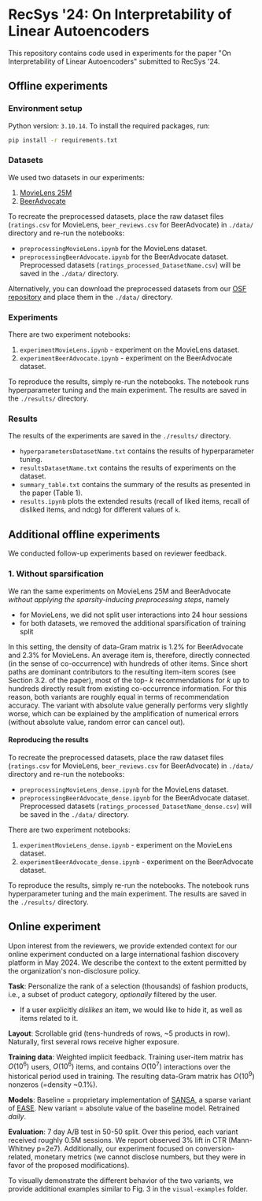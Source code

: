 # RecSys '24: On Interpretability of Linear Autoencoders

This repository contains code used in experiments for the paper "On Interpretability of Linear Autoencoders" submitted to RecSys '24.

## Offline experiments
### Environment setup
Python version: `3.10.14`. To install the required packages, run:
```bash
pip install -r requirements.txt
```

### Datasets
We used two datasets in our experiments:
1. [MovieLens 25M](https://grouplens.org/datasets/movielens/25m/)
2. [BeerAdvocate](https://www.kaggle.com/datasets/thedevastator/1-5-million-beer-reviews-from-beer-advocate)

To recreate the preprocessed datasets, place the raw dataset files (`ratings.csv` for MovieLens, `beer_reviews.csv` for BeerAdvocate) in `./data/` directory and re-run the notebooks:
- `preprocessingMovieLens.ipynb` for the MovieLens dataset.
- `preprocessingBeerAdvocate.ipynb` for the BeerAdvocate dataset.
Preprocessed datasets (`ratings_processed_DatasetName.csv`) will be saved in the `./data/` directory.

Alternatively, you can download the preprocessed datasets from our [OSF repository](https://osf.io/bjmuv/?view_only=9439f132405b48b2962abd5d0ded0567) and place them in the `./data/` directory.

### Experiments
There are two experiment notebooks:
1. `experimentMovieLens.ipynb` - experiment on the MovieLens dataset.
2. `experimentBeerAdvocate.ipynb` - experiment on the BeerAdvocate dataset.

To reproduce the results, simply re-run the notebooks. The notebook runs hyperparameter tuning and the main experiment. The results are saved in the `./results/` directory.

### Results
The results of the experiments are saved in the `./results/` directory.
- `hyperparametersDatasetName.txt` contains the results of hyperparameter tuning.
- `resultsDatasetName.txt` contains the results of experiments on the dataset.
- `summary_table.txt` contains the summary of the results as presented in the paper (Table 1).
- `results.ipynb` plots the extended results (recall of liked items, recall of disliked items, and ndcg) for different values of `k`.

## Additional offline experiments
We conducted follow-up experiments based on reviewer feedback.
### 1. Without sparsification
We ran the same experiments on MovieLens 25M and BeerAdvocate *without applying the sparsity-inducing preprocessing steps*, namely
- for MovieLens, we did not split user interactions into 24 hour sessions
- for both datasets, we removed the additional sparsification of training split

In this setting, the density of data-Gram matrix is 1.2% for BeerAdvocate and 2.3% for MovieLens. 
An average item is, therefore, directly connected (in the sense of co-occurrence) with hundreds of other items. Since short paths are dominant contributors to the resulting item-item scores (see Section 3.2. of the paper), most of the top- $k$ recommendations for $k$ up to hundreds directly result from existing co-occurrence information. For this reason, both variants are roughly equal in terms of recommendation accuracy. The variant with absolute value generally performs very slightly worse, which can be explained by the amplification of numerical errors (without absolute value, random error can cancel out).

#### Reproducing the results
To recreate the preprocessed datasets, place the raw dataset files (`ratings.csv` for MovieLens, `beer_reviews.csv` for BeerAdvocate) in `./data/` directory and re-run the notebooks:
- `preprocessingMovieLens_dense.ipynb` for the MovieLens dataset.
- `preprocessingBeerAdvocate_dense.ipynb` for the BeerAdvocate dataset.
Preprocessed datasets (`ratings_processed_DatasetName_dense.csv`) will be saved in the `./data/` directory.

There are two experiment notebooks:
1. `experimentMovieLens_dense.ipynb` - experiment on the MovieLens dataset.
2. `experimentBeerAdvocate_dense.ipynb` - experiment on the BeerAdvocate dataset.

To reproduce the results, simply re-run the notebooks. The notebook runs hyperparameter tuning and the main experiment. The results are saved in the `./results/` directory.



## Online experiment
Upon interest from the reviewers, we provide extended context for our online experiment conducted on a large international fashion discovery platform in May 2024. 
We describe the context to the extent permitted by the organization's non-disclosure policy.

**Task**: Personalize the rank of a selection (thousands) of fashion products, i.e., a subset of product category, *optionally* filtered by the user.
- If a user explicitly *dislikes* an item, we would like to hide it, as well as items related to it.

**Layout**: Scrollable grid (tens-hundreds of rows, ~5 products in row). Naturally, first several rows receive higher exposure.

**Training data**: Weighted implicit feedback. Training user-item matrix has $O(10^6)$ users, $O(10^6)$ items, and contains $O(10^7)$ interactions over the historical period used in training. The resulting data-Gram matrix has $O(10^9)$ nonzeros (=density ~0.1%).

**Models**: Baseline = proprietary implementation of [SANSA](https://dl.acm.org/doi/10.1145/3604915.3608827), a sparse variant of [EASE](https://arxiv.org/abs/1905.03375). New variant = absolute value of the baseline model. Retrained *daily*.

**Evaluation**: 7 day A/B test in 50-50 split. Over this period, each variant received roughly 0.5M sessions. We report observed 3% lift in CTR (Mann-Whitney p=2e7). Additionally, our experiment focused on conversion-related, monetary metrics (we cannot disclose numbers, but they were in favor of the proposed modifications).

To visually demonstrate the different behavior of the two variants, we provide additional examples similar to Fig. 3 in the `visual-examples` folder.
